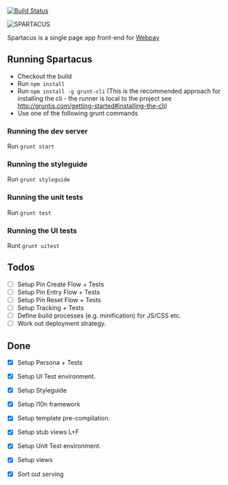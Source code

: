 [![Build Status](https://travis-ci.org/mozilla/spartacus.svg?branch=master)](https://travis-ci.org/mozilla/spartacus)

![SPARTACUS](https://raw.github.com/mozilla/spartacus/master/spartacus.png)

Spartacus is a single page app front-end for [Webpay](https://github.com/mozilla/webpay/)


## Running Spartacus

 * Checkout the build
 * Run `npm install`
 * Run `npm install -g grunt-cli` (This is the recommended approach for installing the cli - the runner is local to the project see http://gruntjs.com/getting-started#installing-the-cli)
 * Use one of the following grunt commands

### Running the dev server

Run `grunt start`

### Running the styleguide 

Run `grunt styleguide`

### Running the unit tests

Run `grunt test`

### Running the UI tests

Runt `grunt uitest`


## Todos

- [ ] Setup Pin Create Flow + Tests
- [ ] Setup Pin Entry Flow + Tests
- [ ] Setup Pin Reset Flow + Tests
- [ ] Setup Tracking + Tests
- [ ] Define build processes (e.g. minification) for JS/CSS etc.
- [ ] Work out deployment strategy.

## Done

- [x] Setup Persona + Tests
- [x] Setup UI Test environment.
- [x] Setup Styleguide
- [x] Setup l10n framework
- [x] Setup template pre-compilation.
- [x] Setup stub views L+F
- [x] Setup Unit Test environment.
- [x] Setup views
- [x] Sort out serving


